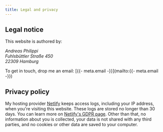 ```yaml
---
title: Legal and privacy
---
```


## Legal notice

This website is authored by:

<address>
  Andreas Philippi<br/>
  Fuhlsbüttler Straße 450<br/>
  22309 Hamburg
</address>

To get in touch, drop me an email: [{{- meta.email -}}](mailto:{{- meta.email -}})

## Privacy policy

My hosting provider [Netlify](https://netlify.com) keeps access logs, including your IP address, when you're visiting this website. These logs are stored no longer than 30 days. You can learn more on [Netlify's GDPR page](https://www.netlify.com/gdpr/). Other than that, no information about you is collected, your data is not shared with any third parties, and no cookies or other data are saved to your computer.
